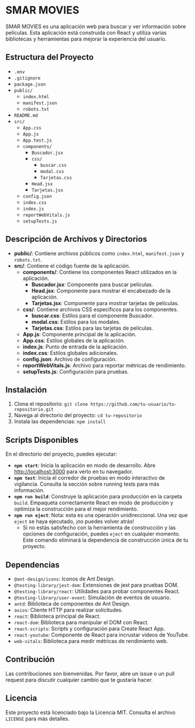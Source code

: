 # SMAR MOVIES

SMAR MOVIES es una aplicación web para buscar y ver información sobre películas. Esta aplicación está construida con React y utiliza varias bibliotecas y herramientas para mejorar la experiencia del usuario.

## Estructura del Proyecto

- `.env`
- `.gitignore`
- `package.json`
- `public/`
  - `index.html`
  - `manifest.json`
  - `robots.txt`
- `README.md`
- `src/`
  - `App.css`
  - `App.js`
  - `App.test.js`
  - `components/`
    - `Buscador.jsx`
    - `css/`
      - `buscar.css`
      - `modal.css`
      - `Tarjetas.css`
    - `Head.jsx`
    - `Tarjetas.jsx`
  - `config.json`
  - `index.css`
  - `index.js`
  - `reportWebVitals.js`
  - `setupTests.js`

## Descripción de Archivos y Directorios

- **public/**: Contiene archivos públicos como `index.html`, `manifest.json` y `robots.txt`.
- **src/**: Contiene el código fuente de la aplicación.
  - **components/**: Contiene los componentes React utilizados en la aplicación.
    - **Buscador.jsx**: Componente para buscar películas.
    - **Head.jsx**: Componente para mostrar el encabezado de la aplicación.
    - **Tarjetas.jsx**: Componente para mostrar tarjetas de películas.
  - **css/**: Contiene archivos CSS específicos para los componentes.
    - **buscar.css**: Estilos para el componente Buscador.
    - **modal.css**: Estilos para los modales.
    - **Tarjetas.css**: Estilos para las tarjetas de películas.
  - **App.js**: Componente principal de la aplicación.
  - **App.css**: Estilos globales de la aplicación.
  - **index.js**: Punto de entrada de la aplicación.
  - **index.css**: Estilos globales adicionales.
  - **config.json**: Archivo de configuración.
  - **reportWebVitals.js**: Archivo para reportar métricas de rendimiento.
  - **setupTests.js**: Configuración para pruebas.

## Instalación

1. Clona el repositorio: `git clone https://github.com/tu-usuario/tu-repositorio.git`
2. Navega al directorio del proyecto: `cd tu-repositorio`
3. Instala las dependencias: `npm install`

## Scripts Disponibles

En el directorio del proyecto, puedes ejecutar:

- **`npm start`**: Inicia la aplicación en modo de desarrollo. Abre [http://localhost:3000](http://localhost:3000) para verlo en tu navegador.
- **`npm test`**: Inicia el corredor de pruebas en modo interactivo de vigilancia. Consulta la sección sobre running tests para más información.
- **`npm run build`**: Construye la aplicación para producción en la carpeta `build`. Empaqueta correctamente React en modo de producción y optimiza la construcción para el mejor rendimiento.
- **`npm run eject`**: Nota: esta es una operación unidireccional. Una vez que `eject` se haya ejecutado, ¡no puedes volver atrás!
  - Si no estás satisfecho con la herramienta de construcción y las opciones de configuración, puedes `eject` en cualquier momento. Este comando eliminará la dependencia de construcción única de tu proyecto.

## Dependencias

- `@ant-design/icons`: Iconos de Ant Design.
- `@testing-library/jest-dom`: Extensiones de jest para pruebas DOM.
- `@testing-library/react`: Utilidades para probar componentes React.
- `@testing-library/user-event`: Simulación de eventos de usuario.
- `antd`: Biblioteca de componentes de Ant Design.
- `axios`: Cliente HTTP para realizar solicitudes.
- `react`: Biblioteca principal de React.
- `react-dom`: Biblioteca para manipular el DOM con React.
- `react-scripts`: Scripts y configuración para Create React App.
- `react-youtube`: Componente de React para incrustar videos de YouTube.
- `web-vitals`: Biblioteca para medir métricas de rendimiento web.

## Contribución

Las contribuciones son bienvenidas. Por favor, abre un issue o un pull request para discutir cualquier cambio que te gustaría hacer.

## Licencia

Este proyecto está licenciado bajo la Licencia MIT. Consulta el archivo `LICENSE` para más detalles.